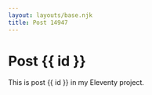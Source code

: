 ```yaml
---
layout: layouts/base.njk
title: Post 14947
---
```


# Post {{ id }}

This is post {{ id }} in my Eleventy project.
